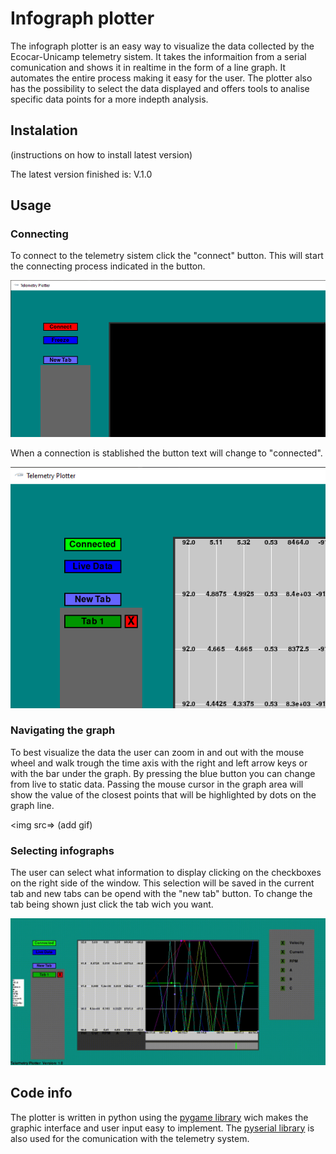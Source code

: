 # Infograph plotter

The infograph plotter is an easy way to visualize the data collected by the Ecocar-Unicamp telemetry sistem.
It takes the informaition from a serial comunication and shows it in realtime in the form of a line graph. 
It automates the entire process making it easy for the user. The plotter also has the possibility to select 
the data displayed and offers tools to analise specific data points for a more indepth analysis.

## Instalation

(instructions on how to install latest version)

The latest version finished is: V.1.0

## Usage

### Connecting

To connect to the telemetry sistem click the "connect" button. This will start the connecting process
indicated in the button.

<img src="doc/connect button.png">

When a connection is stablished the button text will change to "connected".

<img src="doc/connected button1.png">

### Navigating the graph

To best visualize the data the user can zoom in and out with the mouse wheel and walk trough the time axis 
with the right and left arrow keys or with the bar under the graph. By pressing the blue button you can change 
from live to static data. Passing the mouse cursor in the graph area will show the value of the closest points
that will be highlighted by dots on the graph line.

<img src=> (add gif)

### Selecting infographs

The user can select what information to display clicking on the checkboxes on the right side of the window.
This selection will be saved in the current tab and new tabs can be opend with the "new tab" button. To change the
tab being shown just click the tab wich you want.

<img src="doc/Telemetry-Plotter-2021-08-25-20-31-32.gif">

## Code info

The plotter is written in python using the [pygame library](https://www.pygame.org/news) wich makes the graphic interface and user input easy to implement.
The [pyserial library](https://pyserial.readthedocs.io/en/latest/pyserial.html) is also used for the comunication with the telemetry system.
